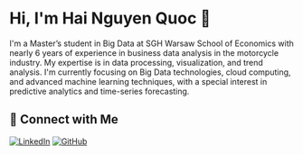 # Hi, I'm Hai Nguyen Quoc 👋

I'm a Master’s student in Big Data at SGH Warsaw School of Economics with nearly 6 years of experience in business data analysis in the motorcycle industry. My expertise is in data processing, visualization, and trend analysis. I'm currently focusing on Big Data technologies, cloud computing, and advanced machine learning techniques, with a special interest in predictive analytics and time-series forecasting.

## 🔗 Connect with Me
[![LinkedIn](https://img.shields.io/badge/LinkedIn-blue?logo=linkedin)](https://www.linkedin.com/in/hai-nguyen-quoc-287953200/)
[![GitHub](https://img.shields.io/badge/GitHub-333?logo=github)](https://github.com/hai262)
